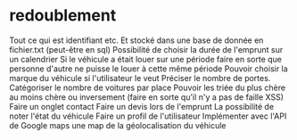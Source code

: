 # redoublement
Tout ce qui est identifiant etc. Et stocké dans une base de donnée en fichier.txt (peut-être en sql)  Possibilité de choisir la durée de l'emprunt sur un calendrier  Si le véhicule a était louer sur une période faire en sorte que personne d'autre ne puisse le louer à cette même période  Pouvoir choisir la marque du véhicule si l'utilisateur le veut  Préciser le nombre de portes.  Catégoriser le nombre de voitures par place  Pouvoir les triée du plus chère au moins chère ou inversement  (faire en sorte qu'il n'y a pas de faille XSS)  Faire un onglet contact  Faire un devis lors de l'emprunt  La possibilité de noter l'état du véhicule  Faire un profil de l'utilisateur  Implémenter avec l'API de Google maps une map de la géolocalisation du véhicule
